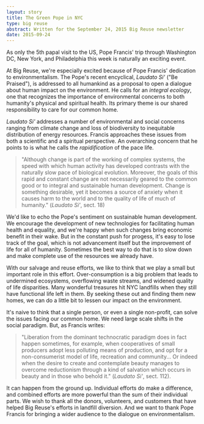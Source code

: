 ```yaml
---
layout: story
title: The Green Pope in NYC
type: big reuse
abstract: Written for the September 24, 2015 Big Reuse newsletter
date: 2015-09-24
---
```


As only the 5th papal visit to the US, Pope Francis' trip through Washington DC, New York, and Philadelphia this week is naturally an exciting event. 

At Big Reuse, we're especially excited because of Pope Francis' dedication to environmentalism. The Pope's recent encyclical, *Laudato Si'* ("Be Praised"), is addressed to all humankind as a proposal to open a dialogue about human impact on the environment. He calls for an *integral ecology*, one that recognizes the importance of environmental concerns to both humanity's physical and spiritual health. Its primary theme is our shared responsibility to care for our common home.

*Laudato Si'* addresses a number of environmental and social concerns ranging from climate change and loss of biodiversity to inequitable distribution of energy resources. Francis approaches these issues from both a scientific and a spiritual perspective. An overarching concern that he points to is what he calls the *rapidification* of the pace life. 

> "Although change is part of the working of complex systems, the speed with which human activity has developed contrasts with the naturally slow pace of biological evolution. Moreover, the goals of this rapid and constant change are not necessarily geared to the common good or to integral and sustainable human development. Change is something desirable, yet it becomes a source of anxiety when it causes harm to the world and to the quality of life of much of humanity." (*Laudato Si'*, sect. 18)

We'd like to echo the Pope's sentiment on sustainable human development. We encourage the development of new technologies for facilitating human health and equality, and we're happy when such changes bring economic benefit in their wake. But in the constant push for progess, it's easy to lose track of the goal, which is not advancement itself but the improvement of life for all of humanity. Sometimes the best way to do that is to slow down and make complete use of the resources we already have.

With our salvage and reuse efforts, we like to think that we play a small but important role in this effort. Over-consumption is a big problem that leads to undermined ecosystems, overflowing waste streams, and widened quality of life disparities. Many wonderful treasures hit NYC landfills when they still have functional life left in them. By seeking these out and finding them new homes, we can do a little bit to lessen our impact on the environment.

It's naive to think that a single person, or even a single non-profit, can solve the issues facing our common home. We need large scale shifts in the social paradigm. But, as Francis writes:
  
> "Liberation from the dominant technocratic paradigm does in fact happen sometimes, for example, when cooperatives of small producers adopt less polluting means of production, and opt for a non-consumerist model of life, recreation and community... Or indeed when the desire to create and contemplate beauty manages to overcome reductionism through a kind of salvation which occurs in beauty and in those who behold it." (*Laudato Si'*, sect. 112). 

It can happen from the ground up. Individual efforts do make a difference, and combined efforts are more powerful than the sum of their individual parts. We wish to thank all the donors, volunteers, and customers that have helped Big Reuse's efforts in landfill diversion. And we want to thank Pope Francis for bringing a wider audience to the dialogue on environmentalism.
